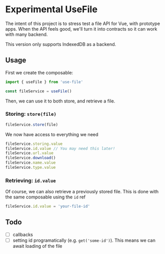 # Experimental UseFile
The intent of this project is to stress test a file API for Vue, with prototype apps. When the API feels good, we'll turn it into contracts so it can work with many backend.

This version only supports IndexedDB as a backend.

## Usage
First we create the composable:
```ts
import { useFile } from 'use-file'

const fileService = useFile()
```

Then, we can use it to both store, and retrieve a file.

### Storing: `store(file)`
```ts
fileService.store(file)
```

We now have access to everything we need
```ts
fileService.storing.value
fileService.id.value // You may need this later!
fileService.url.value
fileService.download()
fileService.name.value
fileService.type.value
```

### Retrieving: `id.value`
Of course, we can also retrieve a previously stored file. This is done with the same composable using the `id` ref
```ts
fileService.id.value = 'your-file-id'
```

## Todo
- [ ] callbacks
- [ ] setting id programatically (e.g. `get('some-id')`). This means we can await loading of the file